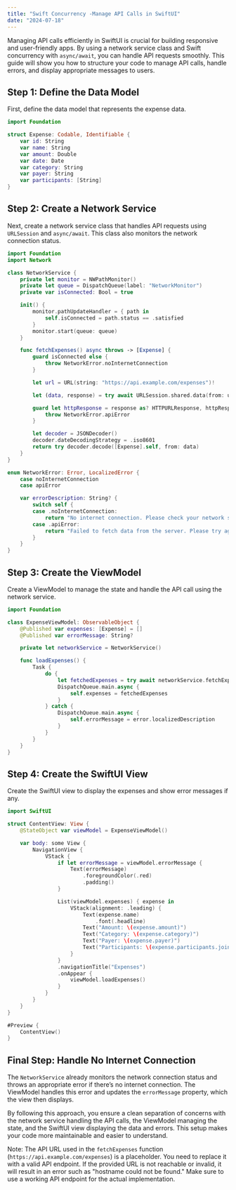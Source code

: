 ```yaml
---
title: "Swift Concurrency -Manage API Calls in SwiftUI"
date: "2024-07-18"
---
```


Managing API calls efficiently in SwiftUI is crucial for building responsive and user-friendly apps. By using a network service class and Swift concurrency with `async/await`, you can handle API requests smoothly. This guide will show you how to structure your code to manage API calls, handle errors, and display appropriate messages to users.

## Step 1: Define the Data Model

First, define the data model that represents the expense data.

```swift
import Foundation

struct Expense: Codable, Identifiable {
    var id: String
    var name: String
    var amount: Double
    var date: Date
    var category: String
    var payer: String
    var participants: [String]
}
```

## Step 2: Create a Network Service

Next, create a network service class that handles API requests using `URLSession` and `async/await`. This class also monitors the network connection status.

```swift
import Foundation
import Network

class NetworkService {
    private let monitor = NWPathMonitor()
    private let queue = DispatchQueue(label: "NetworkMonitor")
    private var isConnected: Bool = true

    init() {
        monitor.pathUpdateHandler = { path in
            self.isConnected = path.status == .satisfied
        }
        monitor.start(queue: queue)
    }

    func fetchExpenses() async throws -> [Expense] {
        guard isConnected else {
            throw NetworkError.noInternetConnection
        }

        let url = URL(string: "https://api.example.com/expenses")!

        let (data, response) = try await URLSession.shared.data(from: url)

        guard let httpResponse = response as? HTTPURLResponse, httpResponse.statusCode == 200 else {
            throw NetworkError.apiError
        }

        let decoder = JSONDecoder()
        decoder.dateDecodingStrategy = .iso8601
        return try decoder.decode([Expense].self, from: data)
    }
}

enum NetworkError: Error, LocalizedError {
    case noInternetConnection
    case apiError

    var errorDescription: String? {
        switch self {
        case .noInternetConnection:
            return "No internet connection. Please check your network settings."
        case .apiError:
            return "Failed to fetch data from the server. Please try again later."
        }
    }
}
```

## Step 3: Create the ViewModel

Create a ViewModel to manage the state and handle the API call using the network service.

```swift
import Foundation

class ExpenseViewModel: ObservableObject {
    @Published var expenses: [Expense] = []
    @Published var errorMessage: String?

    private let networkService = NetworkService()

    func loadExpenses() {
        Task {
            do {
                let fetchedExpenses = try await networkService.fetchExpenses()
                DispatchQueue.main.async {
                    self.expenses = fetchedExpenses
                }
            } catch {
                DispatchQueue.main.async {
                    self.errorMessage = error.localizedDescription
                }
            }
        }
    }
}
```

## Step 4: Create the SwiftUI View

Create the SwiftUI view to display the expenses and show error messages if any.

```swift
import SwiftUI

struct ContentView: View {
    @StateObject var viewModel = ExpenseViewModel()

    var body: some View {
        NavigationView {
            VStack {
                if let errorMessage = viewModel.errorMessage {
                    Text(errorMessage)
                        .foregroundColor(.red)
                        .padding()
                }

                List(viewModel.expenses) { expense in
                    VStack(alignment: .leading) {
                        Text(expense.name)
                            .font(.headline)
                        Text("Amount: \(expense.amount)")
                        Text("Category: \(expense.category)")
                        Text("Payer: \(expense.payer)")
                        Text("Participants: \(expense.participants.joined(separator: ", "))")
                    }
                }
                .navigationTitle("Expenses")
                .onAppear {
                    viewModel.loadExpenses()
                }
            }
        }
    }
}

#Preview {
    ContentView()
}

```

## Final Step: Handle No Internet Connection

The `NetworkService` already monitors the network connection status and throws an appropriate error if there’s no internet connection. The ViewModel handles this error and updates the `errorMessage` property, which the view then displays.

By following this approach, you ensure a clean separation of concerns with the network service handling the API calls, the ViewModel managing the state, and the SwiftUI view displaying the data and errors. This setup makes your code more maintainable and easier to understand.

Note: The API URL used in the `fetchExpenses` function (`https://api.example.com/expenses`) is a placeholder. You need to replace it with a valid API endpoint. If the provided URL is not reachable or invalid, it will result in an error such as "hostname could not be found." Make sure to use a working API endpoint for the actual implementation.
